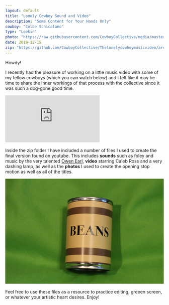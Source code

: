 ```yaml
---
layout: default
title: "Lonely Cowboy Sound and Video"
description: "Some Content for Your Hands Only"
cowboy: "Colbe Schicatano"
type: "Lookin"
photo: "https://raw.githubusercontent.com/CowboyCollective/media/master/cowboythumb.png"
date: 2019-12-15
zip: "https://github.com/CowboyCollective/Thelonelycowboymusicvideo/archive/master.zip"
---
```

Howdy!

I recently had the pleasure of working on a little music video with some of my fellow cowboys (which you can watch below) and I felt like it may be time to share the inner workings of that process with the collective since it was such a dog-gone good time.


<iframe id="youtube" src="https://www.youtube.com/embed/dne3T8a0JhQ" frameborder="0" allow="accelerometer; autoplay; encrypted-media; gyroscope; picture-in-picture" allowfullscreen></iframe><br>

Inside the zip folder I have included a number of files I used to create the final version found on youtube. This includes **sounds** such as foley and music by the very talented [Owen Earl](https://cowboycollective.cc/cowboy/Owen%20Earl), **video** starring Caleb Ross and a very dashing lamp, as well as the **photos** I used to create the opening stop motion as well as all of the titles.


![Bean Can Green Screen](https://raw.githubusercontent.com/CowboyCollective/media/master/beans.JPG)<br>

Feel free to use these files as a resource to practice editing, greeen screen, or whatever your artistic heart desires. Enjoy!<br><br>
